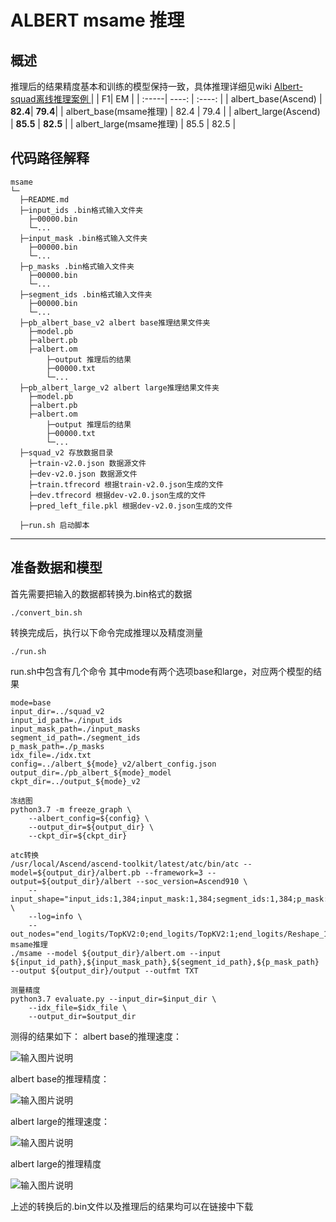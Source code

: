 # ALBERT msame 推理
## 概述
推理后的结果精度基本和训练的模型保持一致，具体推理详细见wiki [Albert-squad离线推理案例
](https://gitee.com/ascend/modelzoo/wikis/Albert-squad%E7%A6%BB%E7%BA%BF%E6%8E%A8%E7%90%86%E6%A1%88%E4%BE%8B?sort_id=3269923)
|  | F1| EM |
| :-----| ----: | :----: |
| albert_base(Ascend) | **82.4**| **79.4**|
| albert_base(msame推理) | 82.4 | 79.4 |
| albert_large(Ascend) | **85.5** | **82.5** |
| albert_large(msame推理) | 85.5 | 82.5 |


## 代码路径解释

```shell
msame
└─ 
  ├─README.md
  ├─input_ids .bin格式输入文件夹
  	├─00000.bin
  	└─...
  ├─input_mask .bin格式输入文件夹
  	├─00000.bin
  	└─...
  ├─p_masks .bin格式输入文件夹
  	├─00000.bin
  	└─...
  ├─segment_ids .bin格式输入文件夹
  	├─00000.bin
  	└─...
  ├─pb_albert_base_v2 albert base推理结果文件夹
  	├─model.pb
  	├─albert.pb
  	├─albert.om
        ├─output 推理后的结果
  	    ├─00000.txt
  	    └─...
  ├─pb_albert_large_v2 albert large推理结果文件夹
  	├─model.pb
  	├─albert.pb
  	├─albert.om
        ├─output 推理后的结果
  	    ├─00000.txt
  	    └─...
  ├─squad_v2 存放数据目录
  	├─train-v2.0.json 数据源文件
  	├─dev-v2.0.json 数据源文件
  	├─train.tfrecord 根据train-v2.0.json生成的文件
  	├─dev.tfrecord 根据dev-v2.0.json生成的文件
  	├─pred_left_file.pkl 根据dev-v2.0.json生成的文件

  ├─run.sh 启动脚本
```

---

## 准备数据和模型

首先需要把输入的数据都转换为.bin格式的数据

```
./convert_bin.sh
```

转换完成后，执行以下命令完成推理以及精度测量

```
./run.sh
```
run.sh中包含有几个命令
其中mode有两个选项base和large，对应两个模型的结果

```
mode=base 
input_dir=../squad_v2
input_id_path=./input_ids
input_mask_path=./input_masks
segment_id_path=./segment_ids
p_mask_path=./p_masks
idx_file=./idx.txt
config=../albert_${mode}_v2/albert_config.json
output_dir=./pb_albert_${mode}_model
ckpt_dir=../output_${mode}_v2

冻结图
python3.7 -m freeze_graph \
	--albert_config=${config} \
	--output_dir=${output_dir} \
	--ckpt_dir=${ckpt_dir}

atc转换
/usr/local/Ascend/ascend-toolkit/latest/atc/bin/atc --model=${output_dir}/albert.pb --framework=3 --output=${output_dir}/albert --soc_version=Ascend910 \
	--input_shape="input_ids:1,384;input_mask:1,384;segment_ids:1,384;p_mask:1,384" \
	--log=info \
	--out_nodes="end_logits/TopKV2:0;end_logits/TopKV2:1;end_logits/Reshape_1:0;end_logits/Reshape_2:0;answer_class/Squeeze:0"
msame推理
./msame --model ${output_dir}/albert.om --input ${input_id_path},${input_mask_path},${segment_id_path},${p_mask_path} --output ${output_dir}/output --outfmt TXT

测量精度
python3.7 evaluate.py --input_dir=$input_dir \
	--idx_file=$idx_file \
	--output_dir=$output_dir
```

测得的结果如下：
albert base的推理速度：

![输入图片说明](https://images.gitee.com/uploads/images/2020/1230/112859_52ca3260_8144926.png "sbase.png")

albert base的推理精度：

![输入图片说明](https://images.gitee.com/uploads/images/2020/1230/112924_a0fffc0b_8144926.png "jbase.png")

albert large的推理速度：

![输入图片说明](https://images.gitee.com/uploads/images/2020/1230/112947_dc22f7f3_8144926.png "slarge.png")

albert large的推理精度

![输入图片说明](https://images.gitee.com/uploads/images/2020/1230/113008_f0c53721_8144926.png "jlarge.png")

上述的转换后的.bin文件以及推理后的结果均可以在链接中下载


